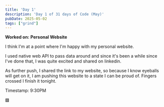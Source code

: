 ```yaml
---
title: 'Day 1'
description: 'Day 1 of 31 days of Code (May)'
pubDate: 2025-05-02
tags: ["grind"]
---
```


**Worked on:**  **Personal Website**


I think I'm at a point where I'm happy with my personal website.

I used native web API to pass data around and since it's been a while since I've done that, I was quite excited and shared on linkedin. 

As further push, I shared the link to my website, so because I know eyeballs will get on it, I am pushing this website to a state I can be proud of. Fingers crossed I finish it tonight.

Timestamp: 9:30PM

🟩